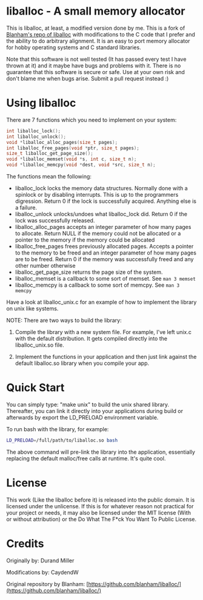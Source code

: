liballoc - A small memory allocator
===================================

This is liballoc, at least, a modified version done by me. This is a fork of [Blanham's repo of liballoc](https://github.com/blanham/liballoc/) with modifications to the C code that I prefer and the ability to do arbitrary alignment. It is an easy to port memory allocator for hobby operating systems and C standard libraries.

Note that this software is not well tested (It has passed every test I have thrown at it) and it maybe have bugs and problems with it. There is no guarantee that this software is secure or safe. Use at your own risk and don't blame me when bugs arise. Submit a pull request instead :)

Using liballoc
==============

There are 7 functions which you need to implement on your system:

```c
int liballoc_lock();
int liballoc_unlock();
void *liballoc_alloc_pages(size_t pages);
int liballoc_free_pages(void *ptr, size_t pages);
size_t liballoc_get_page_size();
void *liballoc_memset(void *s, int c, size_t n);
void *liballoc_memcpy(void *dest, void *src, size_t n);
```

The functions mean the following:
+ liballoc\_lock locks the memory data structures. Normally done with a spinlock or by disabling interrupts. This is up to the programmers digression. Return 0 if the lock is successfully acquired. Anything else is a failure.
+ liballoc\_unlock unlocks/undoes what liballoc\_lock did. Return 0 if the lock was successfully released.
+ liballoc\_alloc\_pages accepts an integer parameter of how many pages to allocate. Return NULL if the memory could not be allocated or a pointer to the memory if the memory could be allocated
+ liballoc\_free\_pages frees previously allocated pages. Accepts a pointer to the memory to be freed and an integer parameter of how many pages are to be freed. Return 0 if the memory was successfully freed and any other number otherwise
+ liballoc\_get\_page\_size returns the page size of the system.
+ liballoc\_memset is a callback to some sort of memset. See `man 3 memset`
+ liballoc\_memcpy is a callback to some sort of memcpy. See `man 3 memcpy`

Have a look at liballoc\_unix.c for an example of how to implement the library on unix like systems. 

NOTE: There are two ways to build the library:

1. Compile the library with a new system file. For example, I've left unix.c with the default distribution. It gets compiled directly into the liballoc_unix.so file.

2. Implement the functions in your application and then just link against the default liballoc.so library when you compile your app.

Quick Start
===========

You can simply type: "make unix" to build the unix shared library.  Thereafter, you can link it directly into your applications during build or afterwards by export the LD\_PRELOAD environment variable. 

To run bash with the library, for example:
```bash
LD_PRELOAD=/full/path/to/liballoc.so bash
```

The above command will pre-link the library into the application, essentially replacing the default malloc/free calls at runtime. It's quite cool.

License
=======
This work (Like the liballoc before it) is released into the public domain. It is licensed under the unlicense. If this is for whatever reason not practical for your project or needs, it may also be licensed under the MIT license (With or without attribution) or the Do What The F\*ck You Want To Public License.

Credits
=======

Originally by:
Durand Miller

Modifications by:
CaydendW

Original repository by Blanham: [https://github.com/blanham/liballoc/](https://github.com/blanham/liballoc/)
